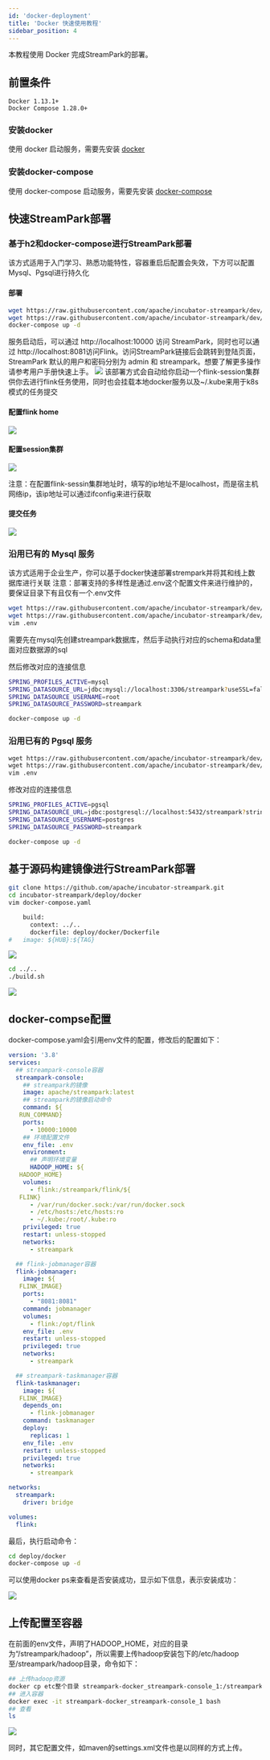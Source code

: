 ```yaml
---
id: 'docker-deployment'
title: 'Docker 快速使用教程'
sidebar_position: 4
---
```


本教程使用 Docker 完成StreamPark的部署。
## 前置条件

    Docker 1.13.1+
    Docker Compose 1.28.0+

### 安装docker
使用 docker 启动服务，需要先安装 [docker](https://www.docker.com/)

### 安装docker-compose
使用 docker-compose 启动服务，需要先安装 [docker-compose](https://docs.docker.com/compose/install/)

## 快速StreamPark部署

### 基于h2和docker-compose进行StreamPark部署

该方式适用于入门学习、熟悉功能特性，容器重启后配置会失效，下方可以配置Mysql、Pgsql进行持久化
#### 部署

```sh
wget https://raw.githubusercontent.com/apache/incubator-streampark/dev/deploy/docker/docker-compose.yaml
wget https://raw.githubusercontent.com/apache/incubator-streampark/dev/deploy/docker/.env
docker-compose up -d
```
服务启动后，可以通过 http://localhost:10000 访问 StreamPark，同时也可以通过 http://localhost:8081访问Flink。访问StreamPark链接后会跳转到登陆页面，StreamPark 默认的用户和密码分别为 admin 和 streampark。想要了解更多操作请参考用户手册快速上手。
![](/doc/image/streampark_docker-compose.png)
该部署方式会自动给你启动一个flink-session集群供你去进行flink任务使用，同时也会挂载本地docker服务以及~/.kube来用于k8s模式的任务提交

#### 配置flink home

![](/doc/image/streampark_flinkhome.png)

#### 配置session集群

![](/doc/image/remote.png)

注意：在配置flink-sessin集群地址时，填写的ip地址不是localhost，而是宿主机网络ip，该ip地址可以通过ifconfig来进行获取

#### 提交任务

![](/doc/image/remoteSubmission.png)


### 沿用已有的 Mysql 服务
该方式适用于企业生产，你可以基于docker快速部署strempark并将其和线上数据库进行关联
注意：部署支持的多样性是通过.env这个配置文件来进行维护的，要保证目录下有且仅有一个.env文件
```sh
wget https://raw.githubusercontent.com/apache/incubator-streampark/dev/deploy/docker/docker-compose.yaml
wget https://raw.githubusercontent.com/apache/incubator-streampark/dev/deploy/docker/mysql/.env
vim .env
```

需要先在mysql先创建streampark数据库，然后手动执行对应的schema和data里面对应数据源的sql

然后修改对应的连接信息
```sh
SPRING_PROFILES_ACTIVE=mysql
SPRING_DATASOURCE_URL=jdbc:mysql://localhost:3306/streampark?useSSL=false&useUnicode=true&characterEncoding=UTF-8&allowPublicKeyRetrieval=false&useJDBCCompliantTimezoneShift=true&useLegacyDatetimeCode=false&serverTimezone=GMT%2B8
SPRING_DATASOURCE_USERNAME=root
SPRING_DATASOURCE_PASSWORD=streampark
```

```sh
docker-compose up -d
```
### 沿用已有的 Pgsql 服务
```html
wget https://raw.githubusercontent.com/apache/incubator-streampark/dev/deploy/docker/docker-compose.yaml
wget https://raw.githubusercontent.com/apache/incubator-streampark/dev/deploy/docker/pgsql/.env
vim .env
```
修改对应的连接信息
```sh
SPRING_PROFILES_ACTIVE=pgsql
SPRING_DATASOURCE_URL=jdbc:postgresql://localhost:5432/streampark?stringtype=unspecified
SPRING_DATASOURCE_USERNAME=postgres
SPRING_DATASOURCE_PASSWORD=streampark
```
```sh
docker-compose up -d
```

## 基于源码构建镜像进行StreamPark部署
```sh
git clone https://github.com/apache/incubator-streampark.git
cd incubator-streampark/deploy/docker
vim docker-compose.yaml
```

```sh
    build:
      context: ../..
      dockerfile: deploy/docker/Dockerfile
#   image: ${HUB}:${TAG}
```
![](/doc/image/streampark_source_generation_image.png)

```sh
cd ../..
./build.sh
```
![](/doc/image/streampark_build.png)

## docker-compse配置

docker-compose.yaml会引用env文件的配置，修改后的配置如下：

```yaml
version: '3.8'
services:
  ## streampark-console容器
  streampark-console:
    ## streampark的镜像
    image: apache/streampark:latest
    ## streampark的镜像启动命令
    command: ${
   RUN_COMMAND}
    ports:
      - 10000:10000
    ## 环境配置文件
    env_file: .env
    environment:
      ## 声明环境变量
      HADOOP_HOME: ${
   HADOOP_HOME}
    volumes:
      - flink:/streampark/flink/${
   FLINK}
      - /var/run/docker.sock:/var/run/docker.sock
      - /etc/hosts:/etc/hosts:ro
      - ~/.kube:/root/.kube:ro
    privileged: true
    restart: unless-stopped
    networks:
      - streampark

  ## flink-jobmanager容器
  flink-jobmanager:
    image: ${
   FLINK_IMAGE}
    ports:
      - "8081:8081"
    command: jobmanager
    volumes:
      - flink:/opt/flink
    env_file: .env
    restart: unless-stopped
    privileged: true
    networks:
      - streampark

  ## streampark-taskmanager容器
  flink-taskmanager:
    image: ${
   FLINK_IMAGE}
    depends_on:
      - flink-jobmanager
    command: taskmanager
    deploy:
      replicas: 1
    env_file: .env
    restart: unless-stopped
    privileged: true
    networks:
      - streampark

networks:
  streampark:
    driver: bridge

volumes:
  flink:
```

最后，执行启动命令：

```sh
cd deploy/docker
docker-compose up -d
```

可以使用docker ps来查看是否安装成功，显示如下信息，表示安装成功：

![](/doc/image/streampark_docker_ps.png)

## 上传配置至容器

在前面的env文件，声明了HADOOP_HOME，对应的目录为“/streampark/hadoop”，所以需要上传hadoop安装包下的/etc/hadoop至/streampark/hadoop目录，命令如下：

```sh
## 上传hadoop资源
docker cp etc整个目录 streampark-docker_streampark-console_1:/streampark/hadoop
## 进入容器
docker exec -it streampark-docker_streampark-console_1 bash
## 查看
ls
```

![](/doc/image/streampark_docker_ls_hadoop.png)

同时，其它配置文件，如maven的settings.xml文件也是以同样的方式上传。